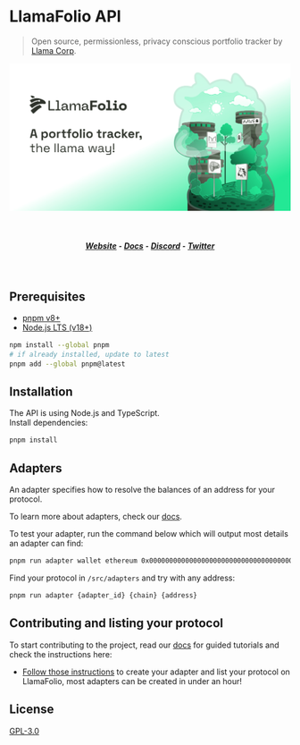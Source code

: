 # LlamaFolio API

> Open source, permissionless, privacy conscious portfolio tracker by [Llama Corp](https://llama-corp.com/).

![](./docs/bg-image.png)

<br>
<h5 align="center">
  <a href="https://llamafolio.com">Website</a> ⁃
  <a href="https://docs.llamafolio.com">Docs</a> ⁃
  <a href="https://discord.llamafolio.com">Discord</a> ⁃
  <a href="https://twitter.com/LlamaFolio">Twitter</a>
</h5>
<br>

## Prerequisites

- [pnpm v8+](https://pnpm.io/installation)
- [Node.js LTS (v18+)](https://nodejs.org/en/download/)

```sh
npm install --global pnpm
# if already installed, update to latest
pnpm add --global pnpm@latest
```

## Installation

The API is using Node.js and TypeScript.  
Install dependencies:

```bash
pnpm install
```

## Adapters

An adapter specifies how to resolve the balances of an address for your protocol.

To learn more about adapters, check our [docs](https://docs.llamafolio.com).

To test your adapter, run the command below which will output most details an adapter can find:

```bash
pnpm run adapter wallet ethereum 0x0000000000000000000000000000000000000000
```

Find your protocol in `/src/adapters` and try with any address:

```bash
pnpm run adapter {adapter_id} {chain} {address}
```

## Contributing and listing your protocol

To start contributing to the project, read our [docs](https://docs.llamafolio.com) for guided tutorials and check the instructions here:

- [Follow those instructions](./docs/contributing.md) to create your adapter and list your protocol on LlamaFolio, most adapters can be created in under an hour!

## License

[GPL-3.0](./LICENSE)
